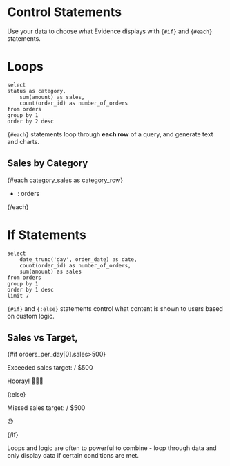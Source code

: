 # Control Statements
Use your data to choose what Evidence displays with `{#if}` and `{#each}` statements.

# Loops

```category_sales
select
status as category,
    sum(amount) as sales,
    count(order_id) as number_of_orders
from orders
group by 1
order by 2 desc
```

`{#each}` statements loop through **each row** of a query, and generate text and charts.

## Sales by Category

{#each category_sales as category_row}
-  <Value data={category_row} column=category/>: 
<Value data={category_row} column=number_of_orders/> orders

{/each}

# If Statements

```orders_per_day
select
    date_trunc('day', order_date) as date,
    count(order_id) as number_of_orders,
    sum(amount) as sales
from orders
group by 1
order by 1 desc
limit 7
```

`{#if}` and `{:else}` statements control what content is shown to users based on custom logic.

## Sales vs Target, <Value data={orders_per_day} column=date row=0 fmt="mmm-dd" />

{#if orders_per_day[0].sales>500}

Exceeded sales target:  <Value data={orders_per_day} column=sales row=0 fmt=usd0/> / $500

Hooray! 🥳🥳🥳

{:else}

Missed sales target: 
<Value data={orders_per_day} column=sales row=0 fmt=usd0/> / $500

😞

{/if}

Loops and logic are often to powerful to combine - loop through data and only display data if certain conditions are met.
